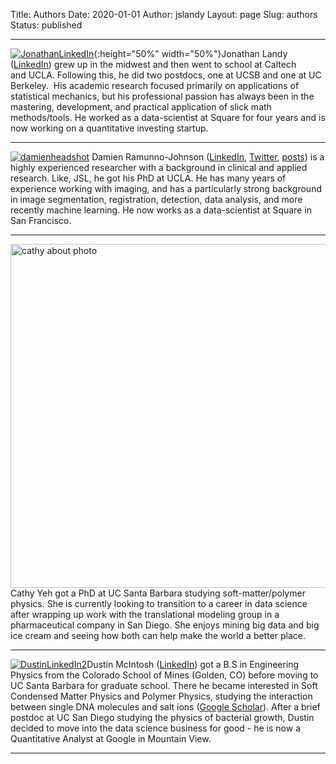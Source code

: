 Title: Authors
Date: 2020-01-01
Author: jslandy
Layout: page
Slug: authors
Status: published

* * * * *

[![JonathanLinkedIn]({static}/wp-content/uploads/2014/12/JonathanLinkedIn.jpg)]({static}/wp-content/uploads/2014/12/JonathanLinkedIn.jpg){:height="50%" width="50%"}Jonathan
Landy ([LinkedIn](https://www.linkedin.com/profile/view?id=259212684))
grew up in the midwest and then went to school at Caltech
and UCLA. Following this, he did two postdocs, one at UCSB and one at
UC Berkeley.  His academic research focused primarily on applications
of statistical mechanics, but his professional passion has always been
in the mastering, development, and practical application of slick math
methods/tools. He worked as a data-scientist at Square for four years
and is now working on a quantitative investing startup.

* * * * *

[![damienheadshot]({static}/wp-content/uploads/2014/12/headshot.jpg)]({static}/wp-content/uploads/2014/12/headshot.jpg)
Damien Ramunno-Johnson
([LinkedIn](https://www.linkedin.com/profile/view?id=60223336&authType=NAME_SEARCH&authToken=LOV_&locale=en_US&trk=tyah2&trkInfo=tarId%3A1420748440448%2Ctas%3Adamien%2Cidx%3A1-1-1),
[Twitter](https://twitter.com/Damienrj),
[posts](http://efavdb.com/author/damienrj/)) is a highly experienced
researcher with a background in clinical and applied research. Like,
JSL, he got his PhD at UCLA. He has many years of experience working
with imaging, and has a particularly strong background in image
segmentation, registration, detection, data analysis, and more
recently machine learning. He now works as a data-scientist at Square
in San Francisco.

* * * * *
<img src="{static}/wp-content/uploads/2014/12/cathy_photo.jpg" alt="cathy about photo"
	title="A cute kitten" width="550" />
Cathy Yeh got a PhD at UC Santa Barbara studying soft-matter/polymer
physics. She is currently looking to transition to a career in data
science after wrapping up work with the translational modeling group
in a pharmaceutical company in San Diego. She enjoys mining big data
and big ice cream and seeing how both can help make the world a better
place.

* * * * *

[![DustinLinkedIn2]({static}/wp-content/uploads/2014/12/DustinLinkedIn2.png)]({static}/wp-content/uploads/2014/12/DustinLinkedIn2.png)Dustin
McIntosh
([LinkedIn](https://www.linkedin.com/profile/view?id=33554236)) got a
B.S in Engineering Physics from the Colorado School of Mines (Golden,
CO) before moving to UC Santa Barbara for graduate school. There he
became interested in Soft Condensed Matter Physics and Polymer
Physics, studying the interaction between single DNA molecules and
salt ions
([Google Scholar](http://scholar.google.com/citations?user=pw2Vdu0AAAAJ&hl=en)). After
a brief postdoc at UC San Diego studying the physics of bacterial
growth, Dustin decided to move into the data science business for
good - he is now a Quantitative Analyst at Google in Mountain View.

* * * * *

